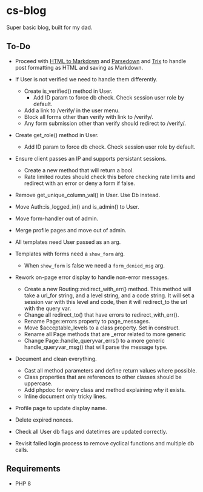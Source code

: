 # cs-blog
Super basic blog, built for my dad.


## To-Do

- Proceed with [HTML to Markdown](https://github.com/thephpleague/html-to-markdown) and [Parsedown](https://github.com/erusev/parsedown) and [Trix](https://github.com/basecamp/trix) to handle post formatting as HTML and saving as Markdown.



- If User is not verified we need to handle them differently.
  - Create is_verified() method in User.
    - Add ID param to force db check. Check session user role by default.
  - Add a link to /verify/ in the user menu.
  - Block all forms other than verify with link to /verify/.
  - Any form submission other than verify should redirect to /verify/.
- Create get_role() method in User.
    - Add ID param to force db check. Check session user role by default.
- Ensure client passes an IP and supports persistant sessions.
  - Create a new method that will return a bool.
  - Rate limited routes should check this before checking rate limits and
  redirect with an error or deny a form if false.
- Remove get_unique_column_val() in User. Use Db instead.
- Move Auth::is_logged_in() and is_admin() to User.
- Move form-handler out of admin.
- Merge profile pages and move out of admin.
- All templates need User passed as an arg.
- Templates with forms need a `show_form` arg.
  - When `show_form` is false we need a `form_denied_msg` arg.
- Rework on-page error display to handle non-error messages.
  - Create a new Routing::redirect_with_err() method. This method will take a url_for
  string, and a level string, and a code string. It will set a session var with this 
  level and code, then it will redirect_to the url with the query var.
  - Change all redirect_to() that have errors to redirect_with_err().
  - Rename Page::errors property to page_messages.
  - Move $acceptable_levels to a class property. Set in construct.
  - Rename all Page methods that are _error related to more generic
  - Change Page::handle_queryvar_errs() to a more generic handle_queryvar_msg() that
  will parse the message type.
- Document and clean everything.
  - Cast all method parameters and define return values where possible.
  - Class properties that are references to other classes should be uppercase.
  - Add phpdoc for every class and method explaining *why* it exists.
  - Inline document only tricky lines.
- Profile page to update display name.
- Delete expired nonces.
- Check all User db flags and datetimes are updated correctly.
- Revisit failed login process to remove cyclical functions and multiple db calls.



## Requirements

- PHP 8